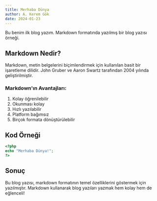 ```yaml
---
title: Merhaba Dünya
author: A. Kerem Gök
date: 2024-01-23
---
```


Bu benim ilk blog yazım. Markdown formatında yazılmış bir blog yazısı örneği.

## Markdown Nedir?

Markdown, metin belgelerini biçimlendirmek için kullanılan basit bir işaretleme dilidir. 
John Gruber ve Aaron Swartz tarafından 2004 yılında geliştirilmiştir.

### Markdown'ın Avantajları:

1. Kolay öğrenilebilir
2. Okunması kolay
3. Hızlı yazılabilir
4. Platform bağımsız
5. Birçok formata dönüştürülebilir

## Kod Örneği

```php
<?php
echo "Merhaba Dünya!";
?>
```

## Sonuç

Bu blog yazısı, markdown formatının temel özelliklerini göstermek için yazılmıştır.
Markdown kullanarak blog yazıları yazmak hem kolay hem de eğlenceli! 